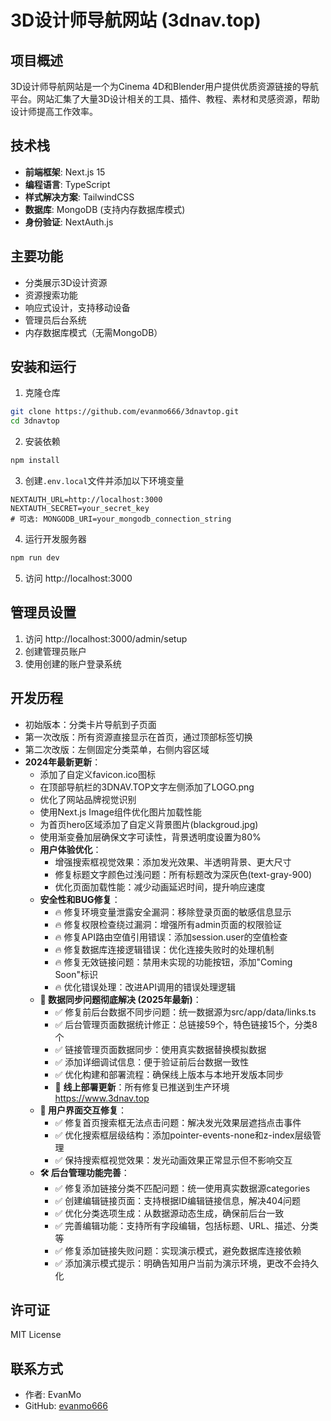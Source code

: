 # 3D设计师导航网站 (3dnav.top)

## 项目概述
3D设计师导航网站是一个为Cinema 4D和Blender用户提供优质资源链接的导航平台。网站汇集了大量3D设计相关的工具、插件、教程、素材和灵感资源，帮助设计师提高工作效率。

## 技术栈
- **前端框架**: Next.js 15
- **编程语言**: TypeScript
- **样式解决方案**: TailwindCSS
- **数据库**: MongoDB (支持内存数据库模式)
- **身份验证**: NextAuth.js

## 主要功能
- 分类展示3D设计资源
- 资源搜索功能
- 响应式设计，支持移动设备
- 管理员后台系统
- 内存数据库模式（无需MongoDB）

## 安装和运行
1. 克隆仓库
```bash
git clone https://github.com/evanmo666/3dnavtop.git
cd 3dnavtop
```

2. 安装依赖
```bash
npm install
```

3. 创建`.env.local`文件并添加以下环境变量
```
NEXTAUTH_URL=http://localhost:3000
NEXTAUTH_SECRET=your_secret_key
# 可选: MONGODB_URI=your_mongodb_connection_string
```

4. 运行开发服务器
```bash
npm run dev
```

5. 访问 http://localhost:3000

## 管理员设置
1. 访问 http://localhost:3000/admin/setup
2. 创建管理员账户
3. 使用创建的账户登录系统

## 开发历程
- 初始版本：分类卡片导航到子页面
- 第一次改版：所有资源直接显示在首页，通过顶部标签切换
- 第二次改版：左侧固定分类菜单，右侧内容区域
- **2024年最新更新**：
  - 添加了自定义favicon.ico图标
  - 在顶部导航栏的3DNAV.TOP文字左侧添加了LOGO.png
  - 优化了网站品牌视觉识别
  - 使用Next.js Image组件优化图片加载性能
  - 为首页hero区域添加了自定义背景图片(blackgroud.jpg)
  - 使用渐变叠加层确保文字可读性，背景透明度设置为80%
  - **用户体验优化**：
    - 增强搜索框视觉效果：添加发光效果、半透明背景、更大尺寸
    - 修复标题文字颜色过浅问题：所有标题改为深灰色(text-gray-900)
    - 优化页面加载性能：减少动画延迟时间，提升响应速度
  - **安全性和BUG修复**：
    - 🔥 修复环境变量泄露安全漏洞：移除登录页面的敏感信息显示
    - 🔥 修复权限检查绕过漏洞：增强所有admin页面的权限验证
    - 🔥 修复API路由空值引用错误：添加session.user的空值检查
    - 🔥 修复数据库连接逻辑错误：优化连接失败时的处理机制
    - 🔥 修复无效链接问题：禁用未实现的功能按钮，添加"Coming Soon"标识
    - 🔥 优化错误处理：改进API调用的错误处理逻辑
  - **🎯 数据同步问题彻底解决 (2025年最新)**：
    - ✅ 修复前后台数据不同步问题：统一数据源为src/app/data/links.ts
    - ✅ 后台管理页面数据统计修正：总链接59个，特色链接15个，分类8个
    - ✅ 链接管理页面数据同步：使用真实数据替换模拟数据
    - ✅ 添加详细调试信息：便于验证前后台数据一致性
    - ✅ 优化构建和部署流程：确保线上版本与本地开发版本同步
    - 🚀 **线上部署更新**：所有修复已推送到生产环境 https://www.3dnav.top
  - **🔧 用户界面交互修复**：
    - ✅ 修复首页搜索框无法点击问题：解决发光效果层遮挡点击事件
    - ✅ 优化搜索框层级结构：添加pointer-events-none和z-index层级管理
    - ✅ 保持搜索框视觉效果：发光动画效果正常显示但不影响交互
  - **🛠️ 后台管理功能完善**：
    - ✅ 修复添加链接分类不匹配问题：统一使用真实数据源categories
    - ✅ 创建编辑链接页面：支持根据ID编辑链接信息，解决404问题
    - ✅ 优化分类选项生成：从数据源动态生成，确保前后台一致
    - ✅ 完善编辑功能：支持所有字段编辑，包括标题、URL、描述、分类等
    - ✅ 修复添加链接失败问题：实现演示模式，避免数据库连接依赖
    - ✅ 添加演示模式提示：明确告知用户当前为演示环境，更改不会持久化

## 许可证
MIT License

## 联系方式
- 作者: EvanMo
- GitHub: [evanmo666](https://github.com/evanmo666)
